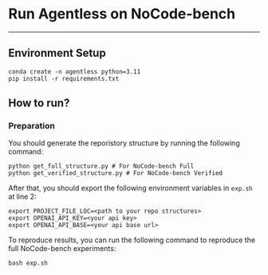 # Run Agentless on NoCode-bench

---

## Environment Setup

```shell
conda create -n agentless python=3.11
pip install -r requirements.txt
```

## How to run?
### Preparation

You should generate the reporistory structure by running the following command:
```shell
python get_full_structure.py # For NoCode-bench Full
python get_verified_structure.py # For NoCode-bench Verified
```

After that, you should export the following environment variables in `exp.sh` at line 2:
```shell
export PROJECT_FILE_LOC=<path to your repo structures>
export OPENAI_API_KEY=<your api key>
export OPENAI_API_BASE=<your api base url>
```

To reproduce results, you can run the following command to reproduce the full NoCode-bench experiments:
```shell
bash exp.sh
```
